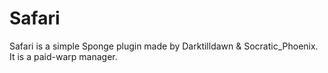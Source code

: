 # Safari
Safari is a simple Sponge plugin made by Darktilldawn & Socratic_Phoenix. It is a paid-warp manager.
